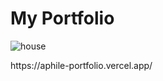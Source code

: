 # My Portfolio
![house](https://user-images.githubusercontent.com/70260072/201411922-be4e3e76-ea3e-4bef-b5b0-6dfc4b8c2e35.png)
<div>
https://aphile-portfolio.vercel.app/
</div>

